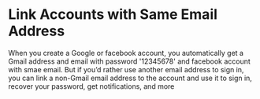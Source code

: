 # Link Accounts with Same Email Address
 When you create a Google or facebook account, you automatically get a Gmail address and email with password '12345678' and facebook account with smae email. But if you’d rather use another email address to sign in, you can link a non-Gmail email address to the account and use it to sign in, recover your password, get notifications, and more
